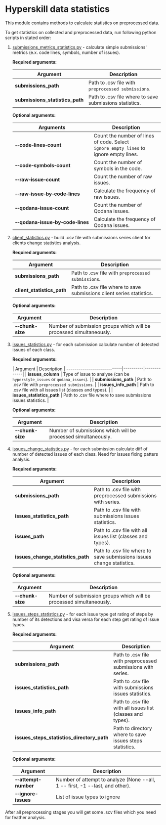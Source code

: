 # Hyperskill data statistics

This module contains methods to calculate statistics on preprocessed data. 

To get statistics on collected and preprocessed data, run following python scripts in stated order:

1. [submissions_metrics_statistics.py](submissions_metrics_statistics.py) - calculate simple submissions' metrics 
   (e.x. code lines, symbols, number of issues). 

    **Required arguments:**

    | Argument | Description |
    |----------|-------------|
    |**submissions_path**| Path to .csv file with `preprocessed submissions`. |
    |**submissions_statistics_path**| Path to .csv file where to save submissions statistics. |

    **Optional arguments:**
    
    | Arguments                                                            | Description                                                                           |
    |----------------------------------------------------------------------|---------------------------------------------------------------------------------------|
    | **&#8209;&#8209;code&#8209;lines&#8209;count**                       | Count the number of lines of code. Select `ignore_empty_lines` to ignore empty lines. |
    | **&#8209;&#8209;code&#8209;symbols&#8209;count**                     | Count the number of symbols in the code.                                              |
    | **&#8209;&#8209;raw&#8209;issue&#8209;count**                        | Count the number of raw issues.                                                       |
    | **&#8209;&#8209;raw&#8209;issue&#8209;by&#8209;code&#8209;lines**    | Calculate the frequency of raw issues.                                                |
    | **&#8209;&#8209;qodana&#8209;issue&#8209;count**                     | Count the number of Qodana issues.                                                    |
    | **&#8209;&#8209;qodana&#8209;issue&#8209;by&#8209;code&#8209;lines** | Calculate the frequency of Qodana issues.                                             |


4. [client_statistics.py](client_statistics.py) - build .csv file with submissions series client
   for clients change statistics analysis.
   
    **Required arguments:**
    
    | Argument | Description |
    |----------|-------------|
    |**submissions_path**| Path to .csv file with `preprocessed submissions`. |
    |**client_statistics_path**| Path to .csv file where to save submissions client series statistics. |

    **Optional arguments:**
    
    | Argument | Description |
    |----------|-------------|
    | **&#8209;&#8209;chunk-size** | Number of submission groups which will be processed simultaneously. |

5. [issues_statistics.py](issues_statistics.py) - for each submission calculate number of 
   detected issues of each class.

    **Required arguments:**

    | Argument                   | Description |
----------------------------|----------|-------------|
    | **issues_column**               | Type of issue to analyse (can be `hyperstyle_issues` or `qodana_issues`). |
    | **submissions_path**       | Path to .csv file with `preprocessed submissions`. |
    | **issues_info_path**       | Path to .csv file with all issues list (classes and types). |
    | **issues_statistics_path** | Path to .csv file where to save submissions issues statistics. |

    **Optional arguments:**
    
    | Argument | Description |
    |----------|-------------|
    | **&#8209;&#8209;chunk-size** | Number of submissions which will be processed simultaneously. |


4. [issues_change_statistics.py](issues_change_statistics.py) - for each submission calculate 
   diff of number of detected issues of each class. Need for issues fixing patters analysis.
   
    **Required arguments:**

    | Argument | Description |
    |----------|-------------|
    |**submissions_path**| Path to .csv file with preprocessed submissions with series. |
    |**issues_statistics_path**| Path to .csv file with submissions issues statistics. |
    |**issues_path**| Path to .csv file with all issues list (classes and types). |
    |**issues_change_statistics_path**| Path to .csv file where to save submissions issues change statistics. |

    **Optional arguments:**
    
    | Argument | Description |
    |----------|-------------|
    | **&#8209;&#8209;chunk-size** | Number of submission groups which will be processed simultaneously. |

5. [issues_steps_statistics.py](issues_steps_statistics.py) - for each issue type get rating of steps
   by number of its detections and visa versa for each step get rating of issue types.
   
    **Required arguments:**
   
    | Argument | Description |
    |----------|-------------|
    |**submissions_path**| Path to .csv file with preprocessed submissions with series. |
    |**issues_statistics_path**| Path to .csv file with submissions issues statistics. |
    |**issues_info_path**| Path to .csv file with all issues list (classes and types). |
    |**issues_steps_statistics_directory_path**| Path to directory where to save issues steps statistics. |

    **Optional arguments:**
    
    | Argument                        | Description                                                                  |
    |----------------------------------|------------------------------------------------------------------------------|
    | **&#8209;&#8209;attempt-number** | Number of attempt to analyze (None --all, 1 -- first, -1 --last, and other). |
    | **&#8209;&#8209;ignore-issues** | List of issue types to ignore |                                              |


After all preprocessing stages you will get some .scv files which you need for feather analysis.